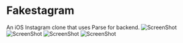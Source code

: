 # Fakestagram
An iOS Instagram clone that uses Parse for backend.
![ScreenShot](http://i.imgur.com/5p41cYa.png)
![ScreenShot](http://i.imgur.com/oI1scEA.png)
![ScreenShot](http://i.imgur.com/etTuQHf.png)
![ScreenShot](http://i.imgur.com/HRXkXzf.png)
